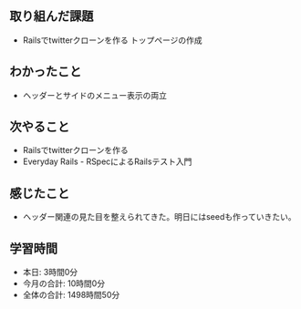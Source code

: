 ## 取り組んだ課題
- Railsでtwitterクローンを作る トップページの作成
## わかったこと
- ヘッダーとサイドのメニュー表示の両立
## 次やること
- Railsでtwitterクローンを作る
- Everyday Rails - RSpecによるRailsテスト入門
## 感じたこと
- ヘッダー関連の見た目を整えられてきた。明日にはseedも作っていきたい。
## 学習時間
- 本日: 3時間0分
- 今月の合計: 10時間0分
- 全体の合計: 1498時間50分
